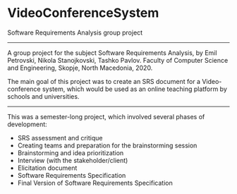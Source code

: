 # VideoConferenceSystem
Software Requirements Analysis group project

-------------

A group project for the subject Software Requirements Analysis, by Emil Petrovski, Nikola Stanojkovski, Tashko Pavlov. 
Faculty of Computer Science and Engineering, Skopje, North Macedonia, 2020.

The main goal of this project was to create an SRS document for a Video-conference system, which would be used as an online teaching platform by schools and universities.

-------------

This was a semester-long project, which involved several phases of development: 

- SRS assessment and critique
- Creating teams and preparation for the brainstorming session
- Brainstorming and idea prioritization
- Interview (with the stakeholder/client)
- Elicitation document
- Software Requirements Specification
- Final Version of Software Requirements Specification

